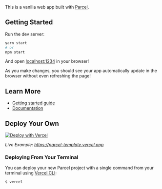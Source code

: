 This is a vanilla web app built with [Parcel](https://parceljs.org).

## Getting Started

Run the dev server:

```bash
yarn start
# or
npm start
```

And open [localhost:1234](http://localhost:1234) in your browser!

As you make changes, you should see your app automatically update in the browser without even refreshing the page!

## Learn More

- [Getting started guide](https://parceljs.org/getting-started/webapp/)
- [Documentation](https://parceljs.org/docs/)

## Deploy Your Own

[![Deploy with Vercel](https://vercel.com/button)](https://vercel.com/new/clone?repository-url=https://github.com/khulnasoft/devkit/tree/main/examples/parcel&template=parcel)

_Live Example: https://parcel-template.vercel.app_

### Deploying From Your Terminal

You can deploy your new Parcel project with a single command from your terminal using [Vercel CLI](https://vercel.com/download):

```shell
$ vercel
```

